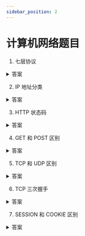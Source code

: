 ```yaml
---
sidebar_position: 2
---
```


# 计算机网络题目

1. 七层协议

<details>
     <summary>答案</summary>
 
- OSI
  1. 物理层
  2. 数据链路层
  3. 网络层
  4. 传输层
  5. 会话层
  6. 表示层
  7. 应用层
- TCP/IP
  1. OSI1~2：网络接口层
  2. OSI3 网际层IP
  3. OSI4 运输层 TCP/UPD
  4. OSI5~7 应用层 HTTP FTP
</details>

2. IP 地址分类

<details>
     <summary>答案</summary>
     
分类 | 前缀    | 地址范围                       | 网络     |  主机
---- | ------ | ----------------------------- | ------- | -------
A 类 | 0      | 1.0.0.0~127.255.255.255       | 8位      | 24位  
B 类 | 10     | 128.0.0.0~191.255.255.255.255 | 16位     | 16位  
C 类 | 110    | 192.0.0.0~223.255.255.255.255 | 24位     | 8位  
D 类 | 1110   | 224.0.0.0~239.255.255.255.255 | 多播地址  
E 类 | 11110  | 240.0.0.0~247.255.255.255.255 | 预留地址  
</details>


3. HTTP 状态码

<details>
     <summary>答案</summary>
     
- 1xx：正在处理
- 2xx：请求成功
- 3xx：重定向
- 4xx：非法请求，客户端错误
- 5xx：服务器端错误
</details>


4. GET 和 POST 区别

<details>
     <summary>答案</summary>
     
GET：保持幂等，多次请求保持一致，受 URL 长度限制
POST：请求无大小限制
</details>

5. TCP 和 UDP 区别

<details>
     <summary>答案</summary>
     
TCP：面向连接，可靠，支持点对点通信，传输慢，传输字节流，有拥塞控制，首部 20 个字节开销大
UDP：无连接，不保证可靠，支持一对多、一对多，传输快，传输报文，无拥塞控制，首部 8 个字节，开销较小
</details>

6. TCP 三次握手

<details>
     <summary>答案</summary>
     
SYN
SYN/ACK
ACK
</details>


7. SESSION 和 COOKIE 区别

<details>
     <summary>答案</summary>

- SESSION：保存在服务端，由 sessionid 关联，占服务器空间
- COOKIE：浏览器对 COOKIE 大小有限制，可伪造
</details>
